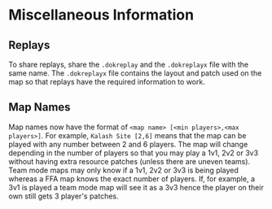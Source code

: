 # Miscellaneous Information

## Replays
To share replays, share the `.dokreplay` and the `.dokreplayx` file with the same name.
The `.dokreplayx` file contains the layout and patch used on the map so that replays have the required information to work.

## Map Names
Map names now have the format of `<map name> [<min players>,<max players>]`.
For example, `Kalash Site [2,6]` means that the map can be played with any number between 2 and 6 players.
The map will change depending in the number of players so that you may play a 1v1, 2v2 or 3v3 without having extra resource patches (unless there are uneven teams).
Team mode maps may only know if a 1v1, 2v2 or 3v3 is being played whereas a FFA map knows the exact number of players.
If, for example, a 3v1 is played a team mode map will see it as a 3v3 hence the player on their own still gets 3 player's patches.
